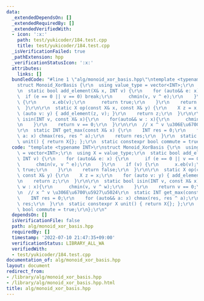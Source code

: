 ```yaml
---
data:
  _extendedDependsOn: []
  _extendedRequiredBy: []
  _extendedVerifiedWith:
  - icon: ':x:'
    path: test/yukicoder/184.test.cpp
    title: test/yukicoder/184.test.cpp
  _isVerificationFailed: true
  _pathExtension: hpp
  _verificationStatusIcon: ':x:'
  attributes:
    links: []
  bundledCode: "#line 1 \"alg/monoid_xor_basis.hpp\"\ntemplate <typename INT>\r\n\
    struct Monoid_XorBasis {\r\n  using value_type = vector<INT>;\r\n  using X = value_type;\r\
    \n  static bool add_element(X& x, INT v) {\r\n    for (auto&& e: x) {\r\n    \
    \  if (e == 0 || v == 0) break;\r\n      chmin(v, v ^ e);\r\n    }\r\n    if (v)\
    \ {\r\n      x.eb(v);\r\n      return true;\r\n    }\r\n    return false;\r\n\
    \  }\r\n\r\n  static X op(const X& x, const X& y) {\r\n    X z = x;\r\n    for\
    \ (auto v: y) { add_element(z, v); }\r\n    return z;\r\n  }\r\n\r\n  static bool\
    \ isin(INT v, const X& x){\r\n    for(auto&& w : x){\r\n      chmin(v, v ^ w);\r\
    \n    }\r\n    return v == 0;\r\n  }\r\n\r\n  // x ^ v \u306E\u6700\u5927\u5024\
    \r\n  static INT get_max(const X& x) {\r\n    INT res = 0;\r\n    for (auto&&\
    \ a: x) chmax(res, res ^ a);\r\n    return res;\r\n  }\r\n  static constexpr X\
    \ unit() { return X{}; };\r\n  static constexpr bool commute = true;\r\n};\r\n"
  code: "template <typename INT>\r\nstruct Monoid_XorBasis {\r\n  using value_type\
    \ = vector<INT>;\r\n  using X = value_type;\r\n  static bool add_element(X& x,\
    \ INT v) {\r\n    for (auto&& e: x) {\r\n      if (e == 0 || v == 0) break;\r\n\
    \      chmin(v, v ^ e);\r\n    }\r\n    if (v) {\r\n      x.eb(v);\r\n      return\
    \ true;\r\n    }\r\n    return false;\r\n  }\r\n\r\n  static X op(const X& x,\
    \ const X& y) {\r\n    X z = x;\r\n    for (auto v: y) { add_element(z, v); }\r\
    \n    return z;\r\n  }\r\n\r\n  static bool isin(INT v, const X& x){\r\n    for(auto&&\
    \ w : x){\r\n      chmin(v, v ^ w);\r\n    }\r\n    return v == 0;\r\n  }\r\n\r\
    \n  // x ^ v \u306E\u6700\u5927\u5024\r\n  static INT get_max(const X& x) {\r\n\
    \    INT res = 0;\r\n    for (auto&& a: x) chmax(res, res ^ a);\r\n    return\
    \ res;\r\n  }\r\n  static constexpr X unit() { return X{}; };\r\n  static constexpr\
    \ bool commute = true;\r\n};\r\n"
  dependsOn: []
  isVerificationFile: false
  path: alg/monoid_xor_basis.hpp
  requiredBy: []
  timestamp: '2022-07-10 21:47:35+09:00'
  verificationStatus: LIBRARY_ALL_WA
  verifiedWith:
  - test/yukicoder/184.test.cpp
documentation_of: alg/monoid_xor_basis.hpp
layout: document
redirect_from:
- /library/alg/monoid_xor_basis.hpp
- /library/alg/monoid_xor_basis.hpp.html
title: alg/monoid_xor_basis.hpp
---
```

